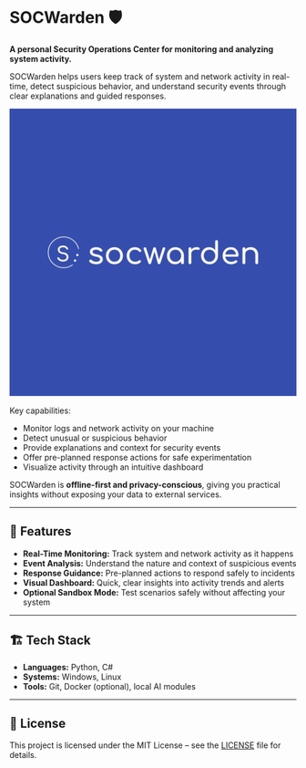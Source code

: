 # SOCWarden 🛡️

**A personal Security Operations Center for monitoring and analyzing system activity.**

SOCWarden helps users keep track of system and network activity in real-time, detect suspicious behavior, and understand security events through clear explanations and guided responses.  

![Alt text](socwarden-high-resolution-logo.png)

Key capabilities:

- Monitor logs and network activity on your machine  
- Detect unusual or suspicious behavior  
- Provide explanations and context for security events  
- Offer pre-planned response actions for safe experimentation  
- Visualize activity through an intuitive dashboard  

SOCWarden is **offline-first and privacy-conscious**, giving you practical insights without exposing your data to external services.  

---

## 🚀 Features

- **Real-Time Monitoring:** Track system and network activity as it happens  
- **Event Analysis:** Understand the nature and context of suspicious events  
- **Response Guidance:** Pre-planned actions to respond safely to incidents  
- **Visual Dashboard:** Quick, clear insights into activity trends and alerts  
- **Optional Sandbox Mode:** Test scenarios safely without affecting your system  

---

## 🏗️ Tech Stack

- **Languages:** Python, C#  
- **Systems:** Windows, Linux  
- **Tools:** Git, Docker (optional), local AI modules  

---

## 📌 License

This project is licensed under the MIT License – see the [LICENSE](LICENSE) file for details.
